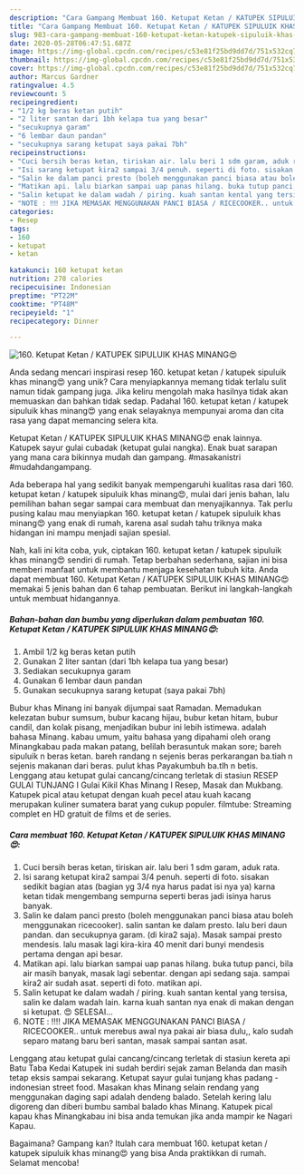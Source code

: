 ```yaml
---
description: "Cara Gampang Membuat 160. Ketupat Ketan / KATUPEK SIPULUIK KHAS MINANG😍, Lezat Sekali"
title: "Cara Gampang Membuat 160. Ketupat Ketan / KATUPEK SIPULUIK KHAS MINANG😍, Lezat Sekali"
slug: 983-cara-gampang-membuat-160-ketupat-ketan-katupek-sipuluik-khas-minang-lezat-sekali
date: 2020-05-28T06:47:51.687Z
image: https://img-global.cpcdn.com/recipes/c53e81f25bd9dd7d/751x532cq70/160-ketupat-ketan-katupek-sipuluik-khas-minang😍-foto-resep-utama.jpg
thumbnail: https://img-global.cpcdn.com/recipes/c53e81f25bd9dd7d/751x532cq70/160-ketupat-ketan-katupek-sipuluik-khas-minang😍-foto-resep-utama.jpg
cover: https://img-global.cpcdn.com/recipes/c53e81f25bd9dd7d/751x532cq70/160-ketupat-ketan-katupek-sipuluik-khas-minang😍-foto-resep-utama.jpg
author: Marcus Gardner
ratingvalue: 4.5
reviewcount: 5
recipeingredient:
- "1/2 kg beras ketan putih"
- "2 liter santan dari 1bh kelapa tua yang besar"
- "secukupnya garam"
- "6 lembar daun pandan"
- "secukupnya sarang ketupat saya pakai 7bh"
recipeinstructions:
- "Cuci bersih beras ketan, tiriskan air. lalu beri 1 sdm garam, aduk rata."
- "Isi sarang ketupat kira2 sampai 3/4 penuh. seperti di foto. sisakan sedikit bagian atas (bagian yg 3/4 nya harus padat isi nya ya) karna ketan tidak mengembang sempurna seperti beras jadi isinya harus banyak."
- "Salin ke dalam panci presto (boleh menggunakan panci biasa atau boleh menggunakan ricecooker). salin santan ke dalam presto. lalu beri daun pandan. dan secukupnya garam. (di kira2 saja). Masak sampai presto mendesis. lalu masak lagi kira-kira 40 menit dari bunyi mendesis pertama dengan api besar."
- "Matikan api. lalu biarkan sampai uap panas hilang. buka tutup panci, bila air masih banyak, masak lagi sebentar. dengan api sedang saja. sampai kira2 air sudah asat. seperti di foto. matikan api."
- "Salin ketupat ke dalam wadah / piring. kuah santan kental yang tersisa, salin ke dalam wadah lain. karna kuah santan nya enak di makan dengan si ketupat. 😍 SELESAI..."
- "NOTE : ‼️‼️ JIKA MEMASAK MENGGUNAKAN PANCI BIASA / RICECOOKER.. untuk merebus awal nya pakai air biasa dulu,, kalo sudah separo matang baru beri santan, masak sampai santan asat."
categories:
- Resep
tags:
- 160
- ketupat
- ketan

katakunci: 160 ketupat ketan 
nutrition: 278 calories
recipecuisine: Indonesian
preptime: "PT22M"
cooktime: "PT48M"
recipeyield: "1"
recipecategory: Dinner

---
```



![160. Ketupat Ketan / KATUPEK SIPULUIK KHAS MINANG😍](https://img-global.cpcdn.com/recipes/c53e81f25bd9dd7d/751x532cq70/160-ketupat-ketan-katupek-sipuluik-khas-minang😍-foto-resep-utama.jpg)

Anda sedang mencari inspirasi resep 160. ketupat ketan / katupek sipuluik khas minang😍 yang unik? Cara menyiapkannya memang tidak terlalu sulit namun tidak gampang juga. Jika keliru mengolah maka hasilnya tidak akan memuaskan dan bahkan tidak sedap. Padahal 160. ketupat ketan / katupek sipuluik khas minang😍 yang enak selayaknya mempunyai aroma dan cita rasa yang dapat memancing selera kita.

Ketupat Ketan / KATUPEK SIPULUIK KHAS MINANG😍 enak lainnya. Katupek sayur gulai cubadak (ketupat gulai nangka). Enak buat sarapan yang mana cara bikinnya mudah dan gampang. #masakanistri #mudahdangampang.

Ada beberapa hal yang sedikit banyak mempengaruhi kualitas rasa dari 160. ketupat ketan / katupek sipuluik khas minang😍, mulai dari jenis bahan, lalu pemilihan bahan segar sampai cara membuat dan menyajikannya. Tak perlu pusing kalau mau menyiapkan 160. ketupat ketan / katupek sipuluik khas minang😍 yang enak di rumah, karena asal sudah tahu triknya maka hidangan ini mampu menjadi sajian spesial.


Nah, kali ini kita coba, yuk, ciptakan 160. ketupat ketan / katupek sipuluik khas minang😍 sendiri di rumah. Tetap berbahan sederhana, sajian ini bisa memberi manfaat untuk membantu menjaga kesehatan tubuh kita. Anda dapat membuat 160. Ketupat Ketan / KATUPEK SIPULUIK KHAS MINANG😍 memakai 5 jenis bahan dan 6 tahap pembuatan. Berikut ini langkah-langkah untuk membuat hidangannya.

<!--inarticleads1-->

##### Bahan-bahan dan bumbu yang diperlukan dalam pembuatan 160. Ketupat Ketan / KATUPEK SIPULUIK KHAS MINANG😍:

1. Ambil 1/2 kg beras ketan putih
1. Gunakan 2 liter santan (dari 1bh kelapa tua yang besar)
1. Sediakan secukupnya garam
1. Gunakan 6 lembar daun pandan
1. Gunakan secukupnya sarang ketupat (saya pakai 7bh)


Bubur khas Minang ini banyak dijumpai saat Ramadan. Memadukan kelezatan bubur sumsum, bubur kacang hijau, bubur ketan hitam, bubur candil, dan kolak pisang, menjadikan bubur ini lebih istimewa. adalah bahasa Minang. kabau umum, yaitu bahasa yang dipahami oleh orang Minangkabau pada makan patang, belilah berasuntuk makan sore; bareh sipuluik n beras ketan. bareh randang n sejenis beras perkarangan ba.tiah n sejenis makanan dari beras. pulut khas Payakumbuh ba.tlh n betis. Lenggang atau ketupat gulai cancang/cincang terletak di stasiun RESEP GULAI TUNJANG I Gulai Kikil Khas Minang I Resep, Masak dan Mukbang. Katupek pical atau ketupat dengan kuah pecel atau kuah kacang merupakan kuliner sumatera barat yang cukup populer. filmtube: Streaming complet en HD gratuit de films et de series. 

<!--inarticleads2-->

##### Cara membuat 160. Ketupat Ketan / KATUPEK SIPULUIK KHAS MINANG😍:

1. Cuci bersih beras ketan, tiriskan air. lalu beri 1 sdm garam, aduk rata.
1. Isi sarang ketupat kira2 sampai 3/4 penuh. seperti di foto. sisakan sedikit bagian atas (bagian yg 3/4 nya harus padat isi nya ya) karna ketan tidak mengembang sempurna seperti beras jadi isinya harus banyak.
1. Salin ke dalam panci presto (boleh menggunakan panci biasa atau boleh menggunakan ricecooker). salin santan ke dalam presto. lalu beri daun pandan. dan secukupnya garam. (di kira2 saja). Masak sampai presto mendesis. lalu masak lagi kira-kira 40 menit dari bunyi mendesis pertama dengan api besar.
1. Matikan api. lalu biarkan sampai uap panas hilang. buka tutup panci, bila air masih banyak, masak lagi sebentar. dengan api sedang saja. sampai kira2 air sudah asat. seperti di foto. matikan api.
1. Salin ketupat ke dalam wadah / piring. kuah santan kental yang tersisa, salin ke dalam wadah lain. karna kuah santan nya enak di makan dengan si ketupat. 😍 SELESAI...
1. NOTE : ‼️‼️ JIKA MEMASAK MENGGUNAKAN PANCI BIASA / RICECOOKER.. untuk merebus awal nya pakai air biasa dulu,, kalo sudah separo matang baru beri santan, masak sampai santan asat.


Lenggang atau ketupat gulai cancang/cincang terletak di stasiun kereta api Batu Taba Kedai Katupek ini sudah berdiri sejak zaman Belanda dan masih tetap eksis sampai sekarang. Ketupat sayur gulai tunjang khas padang - indonesian street food. Masakan khas Minang selain rendang yang menggunakan daging sapi adalah dendeng balado. Setelah kering lalu digoreng dan diberi bumbu sambal balado khas Minang. Katupek pical kapau khas Minangkabau ini bisa anda temukan jika anda mampir ke Nagari Kapau. 

Bagaimana? Gampang kan? Itulah cara membuat 160. ketupat ketan / katupek sipuluik khas minang😍 yang bisa Anda praktikkan di rumah. Selamat mencoba!

